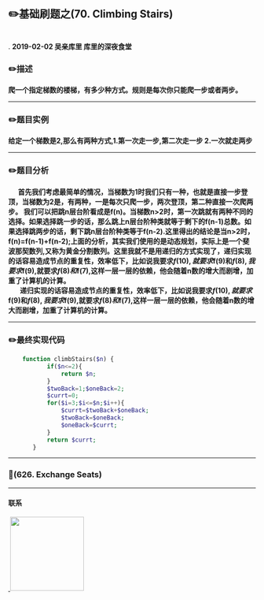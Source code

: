 
## :pencil2:基础刷题之(70. Climbing Stairs)
<br>.
**2019-02-02 吴亲库里 库里的深夜食堂**

### :pencil2:描述

**爬一个指定梯数的楼梯，有多少种方式。规则是每次你只能爬一步或者两步。**
****
### :pencil2:题目实例

**给定一个梯数是2,那么有两种方式,1.第一次走一步,第二次走一步 2.一次就走两步**
****
### :pencil2:题目分析
  
  &nbsp;&nbsp;&nbsp;&nbsp;&nbsp;**首先我们考虑最简单的情况，当梯数为1时我们只有一种，也就是直接一步登顶，当梯数为2是，有两种，一是每次只爬一步，两次登顶，第二种直接一次爬两步。 我们可以把跳n层台阶看成是f(n)。当梯数n>2时，第一次跳就有两种不同的选择。如果选择跳一步的话，那么跳上n层台阶种类就等于剩下的f(n-1)总数。如果选择跳两步的话，剩下跳n层台阶种类等于f(n-2).这里得出的结论是当n>2时，f(n)=f(n-1)+f(n-2);上面的分析，其实我们使用的是动态规划，实际上是一个斐波那契数列,又称为黄金分割数列。这里我就不是用递归的方式实现了，递归实现的话容易造成节点的重复性，效率低下，比如说我要求$f(10),就要求$f(9)和$f(8),我要求$f(9),就要求$f(8)和$f(7),这样一层一层的依赖，他会随着n数的增大而剧增，加重了计算机的计算。**
<br>
 &nbsp;&nbsp;&nbsp;&nbsp;&nbsp;&nbsp;**递归实现的话容易造成节点的重复性，效率低下，比如说我要求$f(10),就要求$f(9)和$f(8),我要求$f(9),就要求$f(8)和$f(7),这样一层一层的依赖，他会随着n数的增大而剧增，加重了计算机的计算。**
****

### :pencil2:最终实现代码

```php
    function climbStairs($n) {
           if($n<=2){
               return $n;
           }
           $twoBack=1;$oneBack=2;
           $currt=0;
           for($i=3;$i<=$n;$i++){
               $currt=$twoBack+$oneBack;
               $twoBack=$oneBack;
               $oneBack=$currt;
           }
           return $currt;
       }
```
  ****
  
### :floppy_disk:(626. Exchange Seats)
****
#### 联系

<a href="https://github.com/wuqinqiang/">
​    <img src="https://github.com/wuqinqiang/Lettcode-php/blob/master/qrcode_for_gh_c194f9d4cdb1_430.jpg" width="150px" height="150px">
</a> 